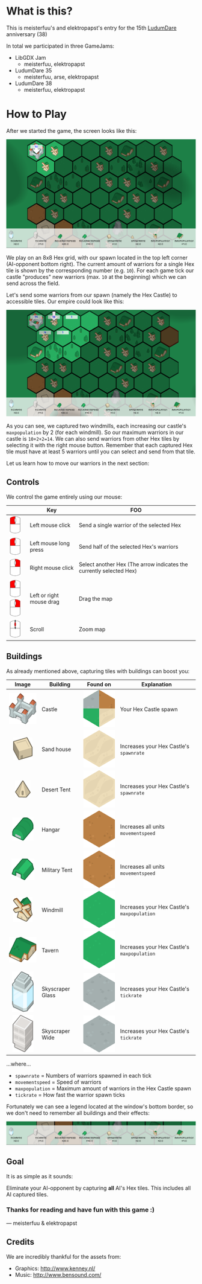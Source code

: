 # What is this?

This is meisterfuu's and elektropapst's entry for the 15th [LudumDare](https://ldjam.com/) anniversary (38)

In total we participated in three GameJams:
* LibGDX Jam
    - meisterfuu, elektropapst
* LudumDare 35
    - meisterfuu, arse, elektropapst
* LudumDare 38
    - meisterfuu, elektropapst

# How to Play

After we started the game, the screen looks like this:

![start][start]

We play on an 8x8 Hex grid, with our spawn located in the top left corner (AI-opponent bottom right).
The current amount of warriors for a single Hex tile is shown by the corresponding number (e.g. `10`).
For each game tick our castle "produces" new warriors (max. `10` at the beginning) which
we can send across the field.

Let's send some warriors from our spawn (namely the Hex Castle) to accessible tiles.
Our empire could look like this:

![steps][steps]

As you can see, we captured two windmills, each increasing our castle's `maxpopulation` by 2 (for each windmill).
So our maximum warriors in our castle is `10+2+2=14`. We can also send warriors from other
Hex tiles by selecting it with the right mouse button. Remember that each captured Hex tile
must have at least 5 warriors until you can select and send from that tile.

Let us learn how to move our warriors in the next section:

## Controls

We control the game entirely using our mouse:

 &nbsp;                             | Key                   | FOO                   |
------------------------------------|-----------------------|-----------------------|
![Left mouse click][leftclick]      | Left mouse click      | Send a single warrior of the selected Hex   |
![Left mouse click][leftclick]      | Left mouse long press | Send half of the selected Hex's warriors         |
![Right mouse click][rightclick]    | Right mouse click     | Select another Hex (The arrow indicates the currently selected Hex)          |
![Left mouse click][leftclick]![Right mouse click][rightclick]    | Left or right mouse drag     | Drag the map|
![Scroll][scroll]                   | Scroll | Zoom map        |


## Buildings

As already mentioned above, capturing tiles with buildings can boost you:

| Image                         | Building          | Found on              | Explanation                                   |
|:-----------------------------:|-------------------|-----------------------|-----------------------------------------------|
| ![Castle][castle]             | Castle            | ![Any][any]           |Your Hex Castle spawn                          |
| ![Sand house][beige]          | Sand house        | ![Sand][sand]         |Increases your Hex Castle's `spawnrate`        |
| ![Tent][tent]                 | Desert Tent       | ![Sand][sand]         |Increases your Hex Castle's `spawnrate`        |
| ![Hangar][hangar]             | Hangar            | ![Dirt][dirt]         |Increases all units `movementspeed`            |
| ![Military tent][militaryTent]| Military Tent     | ![Dirt][dirt]         |Increases all units `movementspeed`            |
| ![Windmill][windmill]         | Windmill          | ![Grass][grass]       |Increases your Hex Castle's `maxpopulation`    |
| ![Tavern][tavern]             | Tavern            | ![Grass][grass]       |Increases your Hex Castle's `maxpopulation`    |
| ![Skyscraper][skyscraper]     | Skyscraper Glass  | ![Stone][stone]       |Increases your Hex Castle's `tickrate`         |
| ![Skyscraper][skyscraperWide] | Skyscraper Wide   | ![Stone][stone]       |Increases your Hex Castle's `tickrate`         |

...where...

* `spawnrate` = Numbers of warriors spawned in each tick
* `movementspeed` = Speed of warriors
* `maxpopulation` = Maximum amount of warriors in the Hex Castle spawn
* `tickrate` = How fast the warrior spawn ticks

Fortunately we can see a legend located at the window's bottom border, so we don't need to remember all buildings and their effects:

![legend][Legend]

## Goal

It is as simple as it sounds:

Eliminate your AI-opponent by capturing **all** AI's Hex tiles.
This includes all AI captured tiles.

### Thanks for reading and have fun with this game :)
&mdash; meisterfuu & elektropapst

## Credits

We are incredibly thankful for the assets from:

* Graphics: http://www.kenney.nl/
* Music: http://www.bensound.com/

[beige]: beigeBuilding.png "Beige"
[castle]: castle_open.png "Castle"
[hangar]: hangar.png "Beige"
[skyscraper]: skyscraper_glass.png "Beige"
[windmill]: windmill_complete.png "Beige"

[tent]: indianTent_front.png "Tent"
[militaryTent]: militaryTent.png "Mililitary tent"
[skyscraperWide]: skyscraper_wide.png "Skyscraper Wide"
[tavern]: tavern.png "Tavern"

[leftclick]: leftsmall.png "Beige"
[rightclick]: right.png "Beige"
[scroll]: scroll.png "Beige"

[grass]: grass.png "grass"
[sand]: sand.png "sand"
[stone]: stone.png "stone"
[dirt]: dirt.png "dirt"
[any]: all.png "dirt"

[start]: start.png "Start"
[steps]: start2.png "Steps"
[legend]: legend.png "Legend"